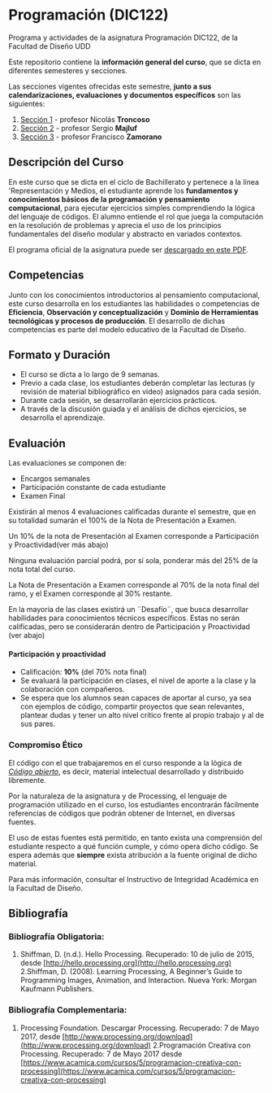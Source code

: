 # Programación (DIC122)
Programa y actividades de la asignatura Programación DIC122, de la Facultad de Diseño UDD

Este repositorio contiene la **información general del curso**, que se dicta en diferentes semesteres y secciones.

Las secciones vigentes ofrecidas este semestre, **junto a sus calendarizaciones, evaluaciones y documentos específicos** son las siguientes:


1. [Sección 1](https://github.com/nicotron/UDD_Programacion_2017_1sem) - profesor Nicolás **Troncoso**
2. [Sección 2](https://github.com/sergiomajluf/programacion) - profesor Sergio **Majluf**
3. [Sección 3](https://github.com/Franzel/UDD_Programacion_2017_1sem) - profesor Francisco **Zamorano**



## Descripción del Curso
En este curso que se dicta en el ciclo de Bachillerato y pertenece a la línea 'Representación y Medios, el estudiante aprende los **fundamentos y conocimientos básicos de la programación y pensamiento computacional**, para ejecutar ejercicios simples comprendiendo la lógica del lenguaje de códigos. El alumno entiende el rol que juega la computación en la resolución de problemas y aprecia el uso de los principios fundamentales del diseño modular y abstracto en variados contextos.

El programa oficial de la asignatura puede ser [descargado en este PDF](https://github.com/disenoudd/Programacion-DIC122/raw/master/DIC122_Programaci%C3%B3n.pdf).

## Competencias
Junto con los conocimientos introductorios al pensamiento computacional, este curso desarrolla en los estudiantes las habilidades o competencias de **Eficiencia**, **Observación y conceptualización** y **Dominio de Herramientas tecnológicas y procesos de producción**. El desarrollo de dichas competencias es parte del modelo educativo de la Facultad de Diseño.

## Formato y Duración
* El curso se dicta a lo largo de 9 semanas.
* Previo a cada clase, los estudiantes deberán completar las lecturas (y revisión de material bibliográfico en video) asignados para cada sesión.
* Durante cada sesión, se desarrollarán ejercicios prácticos.
* A través de la discusión guiada y el análisis de dichos ejercicios, se desarrolla el aprendizaje.

## Evaluación

Las evaluaciones se componen de:
* Encargos semanales
* Participación constante de cada estudiante
* Examen Final

Existirán al menos 4 evaluaciones calificadas durante el semestre, que en su totalidad sumarán el 100% de la Nota de Presentación a Examen.

Un 10% de la nota de Presentación al Examen corresponde a Participación y Proactividad(ver más abajo)

Ninguna evaluación parcial podrá, por sí sola, ponderar más del 25% de la nota total del curso.

La Nota de Presentación a Examen corresponde al 70% de la nota final del ramo, y el Examen corresponde al 30% restante.

En la mayoría de las clases existirá un ¨Desafío¨, que busca desarrollar habilidades para conocimientos técnicos específicos. Estas no serán calificadas, pero se considerarán dentro de Participación y Proactividad (ver abajo)

#### Participación y proactividad
* Calificación: **10%** (del 70% nota final)
* Se evaluará la participación en clases, el nivel de aporte a la clase y la colaboración con compañeros.
* Se espera que los alumnos sean capaces de aportar al curso, ya sea con ejemplos de código, compartir proyectos que sean relevantes, plantear dudas y tener un alto nivel crítico frente al propio trabajo y al de sus pares.

### Compromiso Ético

El código con el que trabajaremos en el curso responde a la lógica de _[Código abierto](https://es.wikipedia.org/wiki/C%C3%B3digo_abierto)_, es decir, material intelectual desarrollado y distribuido libremente.

Por la naturaleza de la asignatura y de Processing, el lenguaje de programación utilizado en el curso, los estudiantes encontrarán fácilmente referencias de códigos que podrán obtener de Internet, en diversas fuentes.

El uso de estas fuentes está permitido, en tanto exista una comprensión del estudiante respecto a qué función cumple, y cómo opera dicho código. Se espera además que **siempre** exista atribución a la fuente original de dicho material.

Para más información, consultar el Instructivo de Integridad Académica en la Facultad de Diseño.



## Bibliografía
### Bibliografía Obligatoria:
1.	Shiffman, D. (n.d.). Hello Processing. Recuperado: 10 de julio de 2015, desde [http://hello.processing.org](http://hello.processing.org)
   2.Shiffman, D. (2008). Learning Processing, A Beginner’s Guide to Programming Images, Animation, and Interaction. Nueva York: Morgan Kaufmann Publishers.

### Bibliografía Complementaria:
1.	Processing Foundation. Descargar Processing. Recuperado: 7 de Mayo 2017, desde [http://www.processing.org/download](http://www.processing.org/download)
   2.Programación Creativa con Processing. Recuperado: 7 de Mayo 2017 desde [https://www.acamica.com/cursos/5/programacion-creativa-con-processing](https://www.acamica.com/cursos/5/programacion-creativa-con-processing)
